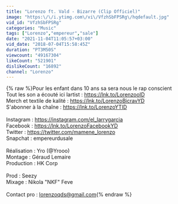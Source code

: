 ```yaml
---
title: "Lorenzo ft. Vald - Bizarre (Clip Officiel)"
image: "https:\/\/i.ytimg.com\/vi\/VfzhSbFPSRg\/hqdefault.jpg"
vid_id: "VfzhSbFPSRg"
categories: "Music"
tags: ["Lorenzo","empereur","sale"]
date: "2021-11-04T11:05:57+03:00"
vid_date: "2018-07-04T15:58:45Z"
duration: "PT3M50S"
viewcount: "49167304"
likeCount: "521901"
dislikeCount: "16892"
channel: "Lorenzo"
---
```

{% raw %}Pour les enfant dans 10 ans sa sera nous le rap conscient<br />Tout les son a écouté ici lartist : <a rel="nofollow" target="blank" href="https://lnk.to/LorenzooID">https://lnk.to/LorenzooID</a><br />Merch et textile de kalité : <a rel="nofollow" target="blank" href="https://lnk.to/LorenzoBicravYD">https://lnk.to/LorenzoBicravYD</a> <br />S'abonner à la chaîne : <a rel="nofollow" target="blank" href="https://lnk.to/LorenzoYTID">https://lnk.to/LorenzoYTID</a><br /><br />Instagram : <a rel="nofollow" target="blank" href="https://instagram.com/el_larrygarcia">https://instagram.com/el_larrygarcia</a><br />Facebook : <a rel="nofollow" target="blank" href="https://lnk.to/LorenzoFacebookYD">https://lnk.to/LorenzoFacebookYD</a><br />Twitter : <a rel="nofollow" target="blank" href="https://twitter.com/mamene_lorenzo">https://twitter.com/mamene_lorenzo</a><br />Snapchat : empereurdusale <br /><br />Réalisation : Yro (@Yrooo)<br />Montage : Géraud Lemaire<br />Production : HK Corp<br /><br />Prod : Seezy<br />Mixage : Nikola &quot;NKF&quot; Feve<br /><br />Contact pro : lorenzoqds@gmail.com{% endraw %}
